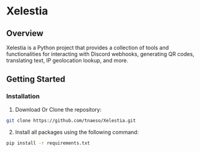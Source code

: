 # Xelestia

## Overview
Xelestia is a Python project that provides a collection of tools and functionalities for interacting with Discord webhooks, generating QR codes, translating text, IP geolocation lookup, and more. 
## Getting Started

### Installation

1. Download Or Clone the repository:
```bash
git clone https://github.com/tnaeso/Xelestia.git
```

2. Install all packages using the following command:
```bash
pip install -r requirements.txt
```
